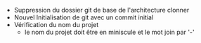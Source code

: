 <!-- WRITE CHANGELOG  -->
- Suppression du dossier git de base de l'architecture clonner
- Nouvel Initialisation de git avec un commit initial 
- Vérification du nom du projet
  - le nom du projet doit être en miniscule et le mot join par '-'
